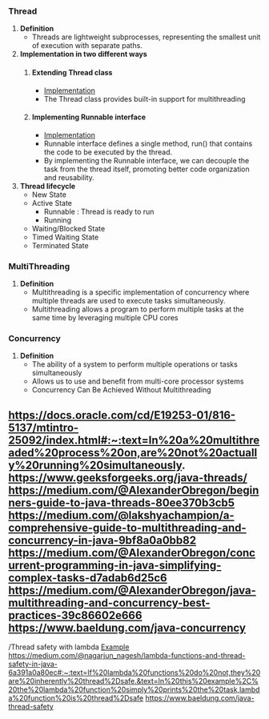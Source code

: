 ### Thread
1. **Definition**
   - Threads are lightweight subprocesses, representing the smallest unit of execution with separate paths.
2. **Implementation in two different ways**
   1. #### Extending Thread class
      - [Implementation](ThreadClass.java)
      - The Thread class provides built-in support for multithreading
   2. #### Implementing Runnable interface
      - [Implementation](RunnableClass.java)
      - Runnable interface defines a single method, run() that contains the code to be executed by the thread.
      - By implementing the Runnable interface, we can decouple the task from the thread itself, promoting better code organization and reusability.
3. **Thread lifecycle**
   - New State
   - Active State
     - Runnable : Thread is ready to run
     - Running
   - Waiting/Blocked State
   - Timed Waiting State
   - Terminated State

### MultiThreading
1. **Definition**
   - Multithreading is a specific implementation of concurrency where multiple threads are used to execute tasks simultaneously.
   - Multithreading allows a program to perform multiple tasks at the same time by leveraging multiple CPU cores
### Concurrency
1. **Definition**
    - The ability of a system to perform multiple operations or tasks simultaneously
    - Allows us to use and benefit from multi-core processor systems
    - Concurrency Can Be Achieved Without Multithreading



https://docs.oracle.com/cd/E19253-01/816-5137/mtintro-25092/index.html#:~:text=In%20a%20multithreaded%20process%20on,are%20not%20actually%20running%20simultaneously.
https://www.geeksforgeeks.org/java-threads/
https://medium.com/@AlexanderObregon/beginners-guide-to-java-threads-80ee370b3cb5
https://medium.com/@lakshyachampion/a-comprehensive-guide-to-multithreading-and-concurrency-in-java-9bf8a0a0bb82
https://medium.com/@AlexanderObregon/concurrent-programming-in-java-simplifying-complex-tasks-d7adab6d25c6
https://medium.com/@AlexanderObregon/java-multithreading-and-concurrency-best-practices-39c86602e666
https://www.baeldung.com/java-concurrency
-----
/Thread safety with lambda [Example](/src/l_concurrency_threads_multithreading/threads/ThreadSafetyExample.java)
https://medium.com/@nagarjun_nagesh/lambda-functions-and-thread-safety-in-java-6a391a0a80ec#:~:text=If%20lambda%20functions%20do%20not,they%20are%20inherently%20thread%2Dsafe.&text=In%20this%20example%2C%20the%20lambda%20function%20simply%20prints%20the%20task,lambda%20function%20is%20thread%2Dsafe
https://www.baeldung.com/java-thread-safety
